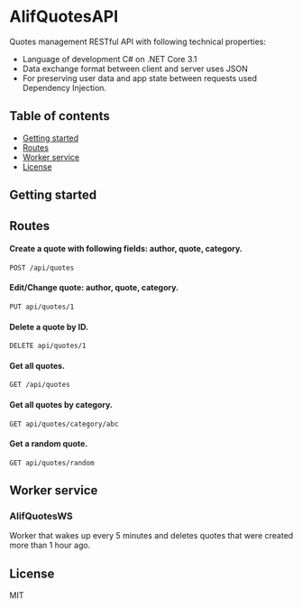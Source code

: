 # AlifQuotesAPI
Quotes management RESTful API with following technical properties:
* Language of development C# on .NET Core 3.1
* Data exchange format between client and server uses JSON
* For preserving user data and app state between requests used Dependency Injection.

## Table of contents

<!-- toc -->

- [Getting started](#getting-started)
- [Routes](#routes)
- [Worker service](#worker-service)
- [License](#license)
<!-- tocstop -->

## Getting started

## Routes

#### Create a quote with following fields: author, quote, category.
```
POST /api/quotes
```

#### Edit/Change quote: author, quote, category.
```
PUT api/quotes/1
```

#### Delete a quote by ID.
```
DELETE api/quotes/1
```

#### Get all quotes.
```
GET /api/quotes
```

#### Get all quotes by category.
```
GET api/quotes/category/abc
```

#### Get a random quote.
```
GET api/quotes/random
```
## Worker service

### AlifQuotesWS
Worker that wakes up every 5 minutes and deletes quotes that were created more than 1 hour ago.


## License
MIT

